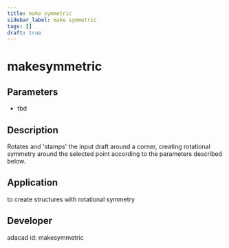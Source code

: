 ```yaml
---
title: make symmetric
sidebar_label: make symmetric
tags: []
draft: true
---
```

# makesymmetric
<!--![file](./img/makesymmetric.png)-->
## Parameters
- tbd
## Description
Rotates and 'stamps' the input draft around a corner, creating rotational symmetry around the selected point according to the parameters described below.
## Application
to create structures with rotational symmetry
## Developer
adacad id: makesymmetric
